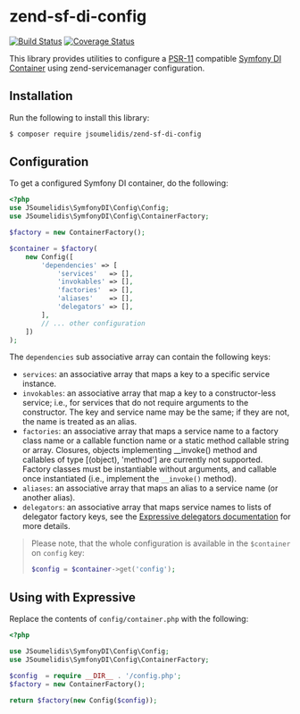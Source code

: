 # zend-sf-di-config

[![Build Status](https://secure.travis-ci.org/jsoumelidis/zend-sf-di-config.svg?branch=master)](https://secure.travis-ci.org/jsoumelidis/zend-sf-di-config)
[![Coverage Status](https://coveralls.io/repos/github/jsoumelidis/zend-sf-di-config/badge.svg?branch=master)](https://coveralls.io/github/jsoumelidis/zend-sf-di-config?branch=master)

This library provides utilities to configure
a [PSR-11](http://www.php-fig.org/psr/psr-11/) compatible
[Symfony DI Container](https://github.com/symfony/dependency-injection)
using zend-servicemanager configuration.

## Installation

Run the following to install this library:

```bash
$ composer require jsoumelidis/zend-sf-di-config
```

## Configuration

To get a configured Symfony DI container, do the following:

```php
<?php
use JSoumelidis\SymfonyDI\Config\Config;
use JSoumelidis\SymfonyDI\Config\ContainerFactory;

$factory = new ContainerFactory();

$container = $factory(
    new Config([
        'dependencies' => [
            'services'   => [],
            'invokables' => [],
            'factories'  => [],
            'aliases'    => [],
            'delegators' => [],
        ],
        // ... other configuration
    ])
);
```

The `dependencies` sub associative array can contain the following keys:

- `services`: an associative array that maps a key to a specific service instance.
- `invokables`: an associative array that map a key to a constructor-less
  service; i.e., for services that do not require arguments to the constructor.
  The key and service name may be the same; if they are not, the name is treated
  as an alias.
- `factories`: an associative array that maps a service name to a factory class
  name or a callable function name or a static method callable string or array. Closures,
  objects implementing __invoke() method and callables of type [(object), 'method']
  are currently not supported. Factory classes must be instantiable without arguments,
  and callable once instantiated (i.e., implement the `__invoke()` method).
- `aliases`: an associative array that maps an alias to a service name (or
  another alias).
- `delegators`: an associative array that maps service names to lists of
  delegator factory keys, see the
  [Expressive delegators documentation](https://docs.zendframework.com/zend-servicemanager/delegators/)
  for more details.

> Please note, that the whole configuration is available in the `$container`
> on `config` key:
>
> ```php
> $config = $container->get('config');
> ```

## Using with Expressive

Replace the contents of `config/container.php` with the following:

```php
<?php

use JSoumelidis\SymfonyDI\Config\Config;
use JSoumelidis\SymfonyDI\Config\ContainerFactory;

$config  = require __DIR__ . '/config.php';
$factory = new ContainerFactory();

return $factory(new Config($config));
```